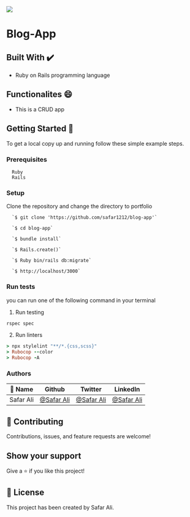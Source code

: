 
![](https://img.shields.io/badge/Microverse-blueviolet)

# Blog-App

                              
## Built With ✔️

- Ruby on Rails programming language

## Functionalites 😄

- This is a CRUD app

## Getting Started 🙌

To get a local copy up and running follow these simple example steps.

### Prerequisites
```
  Ruby
  Rails

```
### Setup
Clone the repository and change the directory to portfolio

``` 
  `$ git clone 'https://github.com/safar1212/blog-app'`

  `$ cd blog-app`

  `$ bundle install`

  `$ Rails.create()`

  `$ Ruby bin/rails db:migrate`

  `$ http://localhost/3000`

```

### Run tests
you can run one of the following command in your terminal
1. Run testing
```Ruby
rspec spec
```
2. Run linters
```Ruby
> npx stylelint "**/*.{css,scss}"
> Rubocop --color
> Rubocop -A
```


### Authors

| 👤 Name | Github | Twitter | LinkedIn |
|------|--------|---------|----------|
|Safar Ali|[@Safar Ali](https://github.com/safar1212)|[@Safar Ali](https://twitter.com/SafarAli999)|[@Safar Ali](https://www.linkedin.com/in/safar-ali999/)|

## 🤝 Contributing

Contributions, issues, and feature requests are welcome!

## Show your support

Give a ⭐️ if you like this project!

## 📝 License

This project has been created by Safar Ali.

